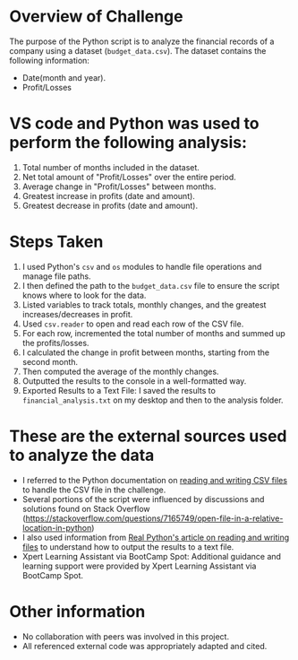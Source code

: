 # Overview of Challenge 
The purpose of the Python script is to analyze the financial records of a company using a dataset (`budget_data.csv`). The dataset contains the following information:
- Date(month and year).
- Profit/Losses

# VS code and Python was used to perform the following analysis:
1. Total number of months included in the dataset.
2. Net total amount of "Profit/Losses" over the entire period.
3. Average change in "Profit/Losses" between months.
4. Greatest increase in profits (date and amount).
5. Greatest decrease in profits (date and amount).

# Steps Taken
1. I used Python's `csv` and `os` modules to handle file operations and manage file paths.
2. I then defined the path to the `budget_data.csv` file to ensure the script knows where to look for the data.
3. Listed variables to track totals, monthly changes, and the greatest increases/decreases in profit.
4. Used `csv.reader` to open and read each row of the CSV file.
5. For each row, incremented the total number of months and summed up the profits/losses.
6. I calculated the change in profit between months, starting from the second month.
7. Then computed the average of the monthly changes.
8. Outputted the results to the console in a well-formatted way.
9. Exported Results to a Text File: I saved the results to `financial_analysis.txt` on my desktop and then to the analysis folder. 

# These are the external sources used to analyze the data 
- I referred to the Python documentation on [reading and writing CSV files](https://docs.python.org/3/library/csv.html) to handle the CSV file in the challenge.
- Several portions of the script were influenced by discussions and solutions found on Stack Overflow (https://stackoverflow.com/questions/7165749/open-file-in-a-relative-location-in-python)
- I also used information from [Real Python's article on reading and writing files](https://realpython.com/read-write-files-python/) to understand how to output the results to a text file.
 - Xpert Learning Assistant via BootCamp Spot: Additional guidance and learning support were provided by Xpert Learning Assistant via BootCamp Spot.

 # Other information
- No collaboration with peers was involved in this project.
- All referenced external code was appropriately adapted and cited.
